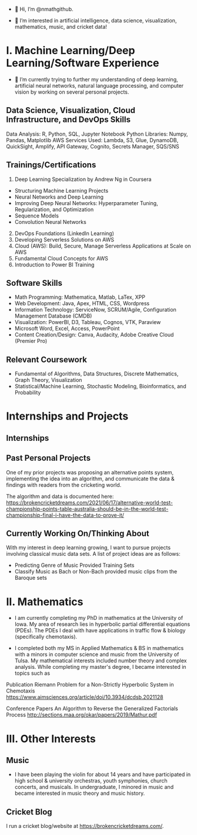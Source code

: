 - 👋 Hi, I’m @nmathgithub.

- 👀 I’m interested in artificial intelligence, data science, visualization, mathematics, music, and cricket data!


# I. Machine Learning/Deep Learning/Software Experience

- 🌱 I’m currently trying to further my understanding of deep learning, artificial neural networks, natural language processing, and computer vision by working on several personal projects. 

## Data Science, Visualization, Cloud Infrastructure, and DevOps Skills 

Data Analysis: R, Python, SQL, Jupyter Notebook
Python Libraries: Numpy, Pandas, Matplotlib
AWS Services Used: Lambda, S3, Glue, DynamoDB, QuickSight, Amplify, API Gateway, Cognito, Secrets Manager, SQS/SNS

## Trainings/Certifications

 1. Deep Learning Specialization by Andrew Ng in Coursera 
 - Structuring Machine Learning Projects
 - Neural Networks and Deep Learning 
 - Improving Deep Neural Networks: Hyperparameter Tuning, Regularization, and Optimization
 - Sequence Models 
 - Convolution Neural Networks 
 2. DevOps Foundations (LinkedIn Learning)
 3. Developing Serverless Solutions on AWS
 4. Cloud (AWS): Build, Secure, Manage Serverless Applications at Scale on AWS
 5. Fundamental Cloud Concepts for AWS
 6. Introduction to Power BI Training

## Software Skills
- Math Programming: Mathematica, Matlab, LaTex, XPP
- Web Development: Java, Apex, HTML, CSS, Wordpress
- Information Technology: ServiceNow, SCRUM/Agile, Configuration Management Database (CMDB)
- Visualization: PowerBI, D3, Tableau, Cognos, VTK, Paraview
- Microsoft Word, Excel, Access, PowerPoint
- Content Creation/Design: Canva, Audacity, Adobe Creative Cloud (Premier Pro)

## Relevant Coursework
- Fundamental of Algorithms, Data Structures, Discrete Mathematics, Graph Theory, Visualization
- Statistical/Machine Learning, Stochastic Modeling, Bioinformatics, and Probability

# Internships and Projects

## Internships 

## Past Personal Projects 
One of my prior projects was proposing an alternative points system, implementing the idea into an algorithm, and communicate the data & findings with readers from the cricketing world.

The algorithm and data is documented here: 
https://brokencricketdreams.com/2021/06/17/alternative-world-test-championship-points-table-australia-should-be-in-the-world-test-championship-final-i-have-the-data-to-prove-it/

## Currently Working On/Thinking About
With my interest in deep learning growing, I want to pursue projects involving classical music data sets.
A list of project ideas are as follows:

- Predicting Genre of Music Provided Training Sets 
- Classify Music as Bach or Non-Bach provided music clips from the Baroque sets

# II. Mathematics 

- I am currently completing my PhD in mathematics at the University of Iowa. My area of research lies in hyperbolic partial differential equations (PDEs).
The PDEs I deal with have applications in traffic flow & biology (specifically chemotaxis).  

- I completed both my MS in Applied Mathematics & BS in mathematics with a minors in computer science and music from the University of Tulsa.
My mathematical interests included number theory and complex analysis. While completing my master's degree, I became interested in topics such as 

Publication
Riemann Problem for a Non-Strictly Hyperbolic System in Chemotaxis https://www.aimsciences.org/article/doi/10.3934/dcdsb.2021128

Conference Papers
An Algorithm to Reverse the Generalized Factorials Process http://sections.maa.org/okar/papers/2019/Mathur.pdf

# III. Other Interests


## Music 

- I have been playing the violin for about 14 years and have participated in high school & university orchestras, youth symphonies, church concerts, and musicals. In undergraduate, I minored in music and became interested in music theory and music history.


## Cricket Blog 

I run a cricket blog/website at https://brokencricketdreams.com/. 

<!---
nmathgithub/nmathgithub is a ✨ special ✨ repository because its `README.md` (this file) appears on your GitHub profile.
You can click the Preview link to take a look at your changes.
--->
